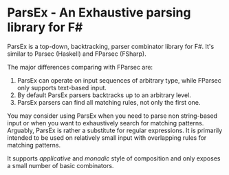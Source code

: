 ParsEx - An Exhaustive parsing library for F#
===========================
ParsEx is a top-down, backtracking, parser combinator library for F#. It's similar to Parsec (Haskell) and FParsec (FSharp).

The major differences comparing with FParsec are:

1. ParsEx can operate on input sequences of arbitrary type, while FParsec only supports text-based input.
2. By default ParsEx parsers backtracks up to an arbitrary level.
3. ParsEx parsers can find all matching rules, not only the first one.

You may consider using ParsEx when you need to parse non string-based input or when you 
want to exhaustively search for matching patterns. Arguably, ParsEx is rather a substitute for regular expressions. 
It is primarily intended to be used on relatively small input with overlapping rules for matching patterns.

It supports *applicative* and *monadic* style of composition and only exposes a small number of basic combinators.


